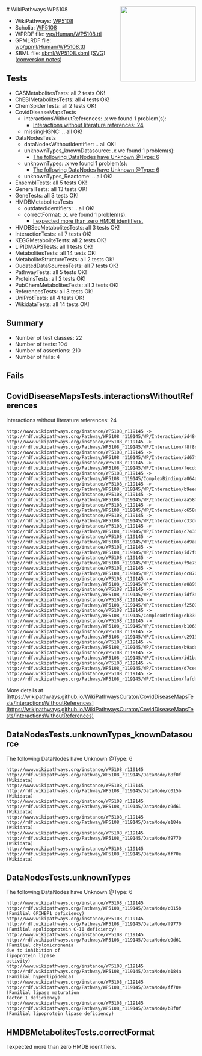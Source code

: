 <img style="float: right; width: 200px" src="../logo.png" />
# WikiPathways WP5108

* WikiPathways: [WP5108](https://identifiers.org/wikipathways:WP5108)
* Scholia: [WP5108](https://scholia.toolforge.org/wikipathways/WP5108)
* WPRDF file: [wp/Human/WP5108.ttl](../wp/Human/WP5108.ttl)
* GPMLRDF file: [wp/gpml/Human/WP5108.ttl](../wp/gpml/Human/WP5108.ttl)
* SBML file: [sbml/WP5108.sbml](../sbml/WP5108.sbml) ([SVG](../sbml/WP5108.svg)) ([conversion notes](../sbml/WP5108.txt))

## Tests
* CASMetabolitesTests: all 2 tests OK!
* ChEBIMetabolitesTests: all 4 tests OK!
* ChemSpiderTests: all 2 tests OK!
* CovidDiseaseMapsTests
    * interactionsWithoutReferences: .x we found 1 problem(s):
        * [Interactions without literature references: 24](#9701cd04)
    * missingHGNC: .. all OK!
* DataNodesTests
    * dataNodesWithoutIdentifier: .. all OK!
    * unknownTypes_knownDatasource: .x we found 1 problem(s):
        * [The following DataNodes have Unknown @Type: 6](#904516db)
    * unknownTypes: .x we found 1 problem(s):
        * [The following DataNodes have Unknown @Type: 6](#839973e4)
    * unknownTypes_Reactome: .. all OK!
* EnsemblTests: all 5 tests OK!
* GeneralTests: all 13 tests OK!
* GeneTests: all 3 tests OK!
* HMDBMetabolitesTests
    * outdatedIdentifiers: .. all OK!
    * correctFormat: .x. we found 1 problem(s):
        * [I expected more than zero HMDB identifiers.](#ad154c1e)
* HMDBSecMetabolitesTests: all 3 tests OK!
* InteractionTests: all 7 tests OK!
* KEGGMetaboliteTests: all 2 tests OK!
* LIPIDMAPSTests: all 1 tests OK!
* MetabolitesTests: all 14 tests OK!
* MetaboliteStructureTests: all 2 tests OK!
* OudatedDataSourcesTests: all 7 tests OK!
* PathwayTests: all 5 tests OK!
* ProteinsTests: all 2 tests OK!
* PubChemMetabolitesTests: all 3 tests OK!
* ReferencesTests: all 3 tests OK!
* UniProtTests: all 4 tests OK!
* WikidataTests: all 14 tests OK!


## Summary

* Number of test classes: 22
* Number of tests: 104
* Number of assertions: 210
* Number of fails: 4

## Fails

<a name="9701cd04" />

## CovidDiseaseMapsTests.interactionsWithoutReferences

Interactions without literature references: 24
```
http://www.wikipathways.org/instance/WP5108_r119145 -> http://rdf.wikipathways.org/Pathway/WP5108_r119145/WP/Interaction/id4848a9d0
http://www.wikipathways.org/instance/WP5108_r119145 -> http://rdf.wikipathways.org/Pathway/WP5108_r119145/WP/Interaction/f8f8c
http://www.wikipathways.org/instance/WP5108_r119145 -> http://rdf.wikipathways.org/Pathway/WP5108_r119145/WP/Interaction/id67fa26df
http://www.wikipathways.org/instance/WP5108_r119145 -> http://rdf.wikipathways.org/Pathway/WP5108_r119145/WP/Interaction/fecdd
http://www.wikipathways.org/instance/WP5108_r119145 -> http://rdf.wikipathways.org/Pathway/WP5108_r119145/ComplexBinding/a064a
http://www.wikipathways.org/instance/WP5108_r119145 -> http://rdf.wikipathways.org/Pathway/WP5108_r119145/WP/Interaction/b9eee
http://www.wikipathways.org/instance/WP5108_r119145 -> http://rdf.wikipathways.org/Pathway/WP5108_r119145/WP/Interaction/aa58f
http://www.wikipathways.org/instance/WP5108_r119145 -> http://rdf.wikipathways.org/Pathway/WP5108_r119145/WP/Interaction/c658e
http://www.wikipathways.org/instance/WP5108_r119145 -> http://rdf.wikipathways.org/Pathway/WP5108_r119145/WP/Interaction/c33dc
http://www.wikipathways.org/instance/WP5108_r119145 -> http://rdf.wikipathways.org/Pathway/WP5108_r119145/WP/Interaction/c7435
http://www.wikipathways.org/instance/WP5108_r119145 -> http://rdf.wikipathways.org/Pathway/WP5108_r119145/WP/Interaction/ed9aa
http://www.wikipathways.org/instance/WP5108_r119145 -> http://rdf.wikipathways.org/Pathway/WP5108_r119145/WP/Interaction/id7f641e6a
http://www.wikipathways.org/instance/WP5108_r119145 -> http://rdf.wikipathways.org/Pathway/WP5108_r119145/WP/Interaction/f9e7d
http://www.wikipathways.org/instance/WP5108_r119145 -> http://rdf.wikipathways.org/Pathway/WP5108_r119145/WP/Interaction/cc870
http://www.wikipathways.org/instance/WP5108_r119145 -> http://rdf.wikipathways.org/Pathway/WP5108_r119145/WP/Interaction/a0898
http://www.wikipathways.org/instance/WP5108_r119145 -> http://rdf.wikipathways.org/Pathway/WP5108_r119145/WP/Interaction/idf3e262f7
http://www.wikipathways.org/instance/WP5108_r119145 -> http://rdf.wikipathways.org/Pathway/WP5108_r119145/WP/Interaction/f2507
http://www.wikipathways.org/instance/WP5108_r119145 -> http://rdf.wikipathways.org/Pathway/WP5108_r119145/ComplexBinding/eb339
http://www.wikipathways.org/instance/WP5108_r119145 -> http://rdf.wikipathways.org/Pathway/WP5108_r119145/WP/Interaction/b1063
http://www.wikipathways.org/instance/WP5108_r119145 -> http://rdf.wikipathways.org/Pathway/WP5108_r119145/WP/Interaction/c2919
http://www.wikipathways.org/instance/WP5108_r119145 -> http://rdf.wikipathways.org/Pathway/WP5108_r119145/WP/Interaction/b9adc
http://www.wikipathways.org/instance/WP5108_r119145 -> http://rdf.wikipathways.org/Pathway/WP5108_r119145/WP/Interaction/id1ba99ed8
http://www.wikipathways.org/instance/WP5108_r119145 -> http://rdf.wikipathways.org/Pathway/WP5108_r119145/WP/Interaction/d7cee
http://www.wikipathways.org/instance/WP5108_r119145 -> http://rdf.wikipathways.org/Pathway/WP5108_r119145/WP/Interaction/fafdf
```

More details at [https://wikipathways.github.io/WikiPathwaysCurator/CovidDiseaseMapsTests/interactionsWithoutReferences](https://wikipathways.github.io/WikiPathwaysCurator/CovidDiseaseMapsTests/interactionsWithoutReferences)

<a name="904516db" />

## DataNodesTests.unknownTypes_knownDatasource

The following DataNodes have Unknown @Type: 6
```
http://www.wikipathways.org/instance/WP5108_r119145 http://rdf.wikipathways.org/Pathway/WP5108_r119145/DataNode/b8f0f (Wikidata)
http://www.wikipathways.org/instance/WP5108_r119145 http://rdf.wikipathways.org/Pathway/WP5108_r119145/DataNode/c015b (Wikidata)
http://www.wikipathways.org/instance/WP5108_r119145 http://rdf.wikipathways.org/Pathway/WP5108_r119145/DataNode/c9d61 (Wikidata)
http://www.wikipathways.org/instance/WP5108_r119145 http://rdf.wikipathways.org/Pathway/WP5108_r119145/DataNode/e184a (Wikidata)
http://www.wikipathways.org/instance/WP5108_r119145 http://rdf.wikipathways.org/Pathway/WP5108_r119145/DataNode/f9770 (Wikidata)
http://www.wikipathways.org/instance/WP5108_r119145 http://rdf.wikipathways.org/Pathway/WP5108_r119145/DataNode/ff70e (Wikidata)
```

<a name="839973e4" />

## DataNodesTests.unknownTypes

The following DataNodes have Unknown @Type: 6
```
http://www.wikipathways.org/instance/WP5108_r119145 http://rdf.wikipathways.org/Pathway/WP5108_r119145/DataNode/c015b (Familial GPIHBP1 deficiency)
http://www.wikipathways.org/instance/WP5108_r119145 http://rdf.wikipathways.org/Pathway/WP5108_r119145/DataNode/f9770 (Familial apolipoprotein C-II deficiency)
http://www.wikipathways.org/instance/WP5108_r119145 http://rdf.wikipathways.org/Pathway/WP5108_r119145/DataNode/c9d61 (Familial chylomicronemia 
due to inhibition of 
lipoprotein lipase 
activity)
http://www.wikipathways.org/instance/WP5108_r119145 http://rdf.wikipathways.org/Pathway/WP5108_r119145/DataNode/e184a (Familial hyperlipidemia)
http://www.wikipathways.org/instance/WP5108_r119145 http://rdf.wikipathways.org/Pathway/WP5108_r119145/DataNode/ff70e (Familial lipase maturation 
factor 1 deficiency)
http://www.wikipathways.org/instance/WP5108_r119145 http://rdf.wikipathways.org/Pathway/WP5108_r119145/DataNode/b8f0f (Familial lipoprotein lipase deficiency)
```

<a name="ad154c1e" />

## HMDBMetabolitesTests.correctFormat

I expected more than zero HMDB identifiers.
